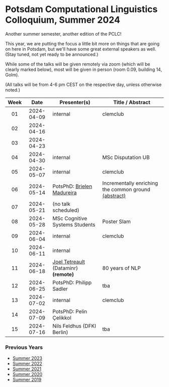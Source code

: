 # Potsdam Computational Linguistics Colloquium, Summer 2024

Another summer semester, another edition of the PCLC!

This year, we are putting the focus a little bit more on things that are going on here in Potsdam, but we'll have some great external speakers as well. (Stay tuned, not yet ready to be announced.)



While some of the talks will be given remotely via zoom (which will be clearly marked below), most will be given in person (room 0.09, building 14, Golm). 

(All talks will be from 4-6 pm CEST on the respective day, unless otherwise noted.)



| Week | Date | Presenter(s) | Title / Abstract|
|:------:|:------:|-----------|------|
01 | 2024-04-09 | internal | clemclub |
02 | 2024-04-16 | | |
03 | 2024-04-23 | | |
04 | 2024-04-30 | internal | MSc Disputation UB |
05 | 2024-05-07 | internal | clemclub |
06 | 2024-05-14 | PotsPhD: [Brielen Madureira](https://briemadu.github.io) | Incrementally enriching the common ground [(abstract)](material/2024/madureira_abstract.md) |
07 | 2024-05-21 | (no talk scheduled) | |
08 | 2024-05-28 | MSc Cognitive Systems Students | Poster Slam |
09 | 2024-06-04 | internal | clemclub |
10 | 2024-06-11 | internal | |
11 | 2024-06-18 | [Joel Tetreault](https://www.cs.rochester.edu/~tetreaul/academic.html) (Dataminr) **(remote)** | 80 years of NLP |
12 | 2024-06-25 | PotsPhD: Philipp Sadler | tba  |
13 | 2024-07-02 | internal | clemclub |
14 | 2024-07-09 | PotsPhD: Pelin Çelikkol | |
15 | 2024-07-16 | Nils Feldhus (DFKI Berlin) | tba |

### Previous Years

* [Summer 2023](past/summer2023.md)
* [Summer 2022](past/summer2022.md)
* [Summer 2021](past/summer2021.md)
* [Summer 2020](past/summer2020.md)
* [Summer 2019](past/summer2019.md)

